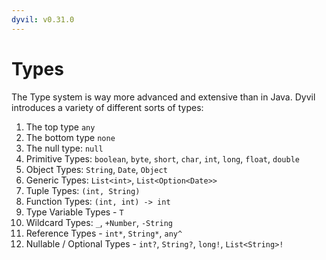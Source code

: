 ```yaml
---
dyvil: v0.31.0
---
```


# Types

The Type system is way more advanced and extensive than in Java. Dyvil introduces a variety of different sorts of types:

1. The top type `any`
2. The bottom type `none`
3. The null type: `null`
4. Primitive Types: `boolean`, `byte`, `short`, `char`, `int`, `long`, `float`, `double`
5. Object Types: `String`, `Date`, `Object`
6. Generic Types: `List<int>`, `List<Option<Date>>`
7. Tuple Types: `(int, String)`
8. Function Types: `(int, int) -> int`
9. Type Variable Types - `T`
10. Wildcard Types: `_`, `+Number`, `-String`
11. Reference Types - `int*`, `String*`, `any^`
12. Nullable / Optional Types - `int?`, `String?`, `long!`, `List<String>!`



